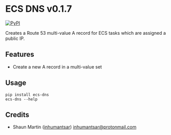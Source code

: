 # ECS DNS v0.1.7

[![PyPI](https://img.shields.io/pypi/v/ecs-dns}.svg)](https://pypi.python.org/pypi/ecs-dns)

Creates a Route 53 multi-value A record for ECS tasks which are assigned a public IP.

## Features

* Create a new A record in a multi-value set

## Usage

    pip install ecs-dns
    ecs-dns --help

## Credits

* Shaun Martin ([inhumantsar](https://github.com/inhumantsar)) [inhumantsar@protonmail.com](mailto:inhumantsar@protonmail.com)
